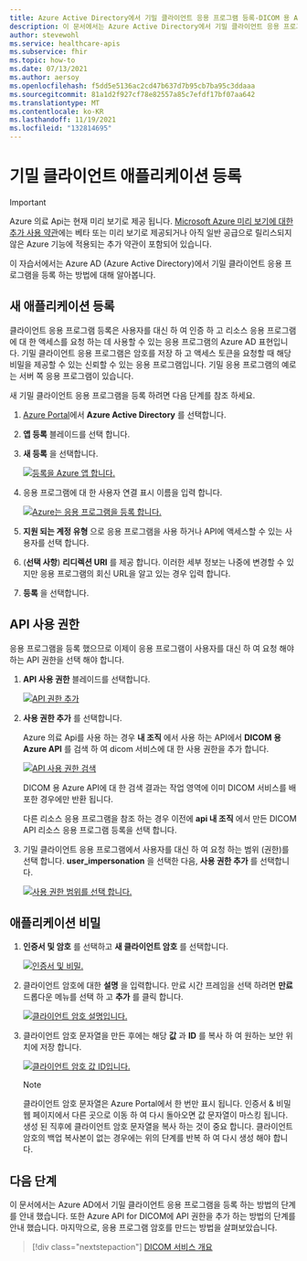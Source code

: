 ```yaml
---
title: Azure Active Directory에서 기밀 클라이언트 응용 프로그램 등록-DICOM 용 Azure 의료 api
description: 이 문서에서는 Azure Active Directory에서 기밀 클라이언트 응용 프로그램을 등록 하는 방법을 설명 합니다.
author: stevewohl
ms.service: healthcare-apis
ms.subservice: fhir
ms.topic: how-to
ms.date: 07/13/2021
ms.author: aersoy
ms.openlocfilehash: f5dd5e5136ac2cd47b637d7b95cb7ba95c3ddaaa
ms.sourcegitcommit: 81a1d2f927cf78e82557a85c7efdf17bf07aa642
ms.translationtype: MT
ms.contentlocale: ko-KR
ms.lasthandoff: 11/19/2021
ms.locfileid: "132814695"
---
```

# <a name="register-a-confidential-client-application"></a>기밀 클라이언트 애플리케이션 등록

> [!IMPORTANT]
> Azure 의료 Api는 현재 미리 보기로 제공 됩니다. [Microsoft Azure 미리 보기에 대한 추가 사용 약관](https://azure.microsoft.com/support/legal/preview-supplemental-terms/)에는 베타 또는 미리 보기로 제공되거나 아직 일반 공급으로 릴리스되지 않은 Azure 기능에 적용되는 추가 약관이 포함되어 있습니다.

이 자습서에서는 Azure AD (Azure Active Directory)에서 기밀 클라이언트 응용 프로그램을 등록 하는 방법에 대해 알아봅니다.

## <a name="register-a-new-application"></a>새 애플리케이션 등록

클라이언트 응용 프로그램 등록은 사용자를 대신 하 여 인증 하 고 리소스 응용 프로그램에 대 한 액세스를 요청 하는 데 사용할 수 있는 응용 프로그램의 Azure AD 표현입니다. 기밀 클라이언트 응용 프로그램은 암호를 저장 하 고 액세스 토큰을 요청할 때 해당 비밀을 제공할 수 있는 신뢰할 수 있는 응용 프로그램입니다. 기밀 응용 프로그램의 예로는 서버 쪽 응용 프로그램이 있습니다.

새 기밀 클라이언트 응용 프로그램을 등록 하려면 다음 단계를 참조 하세요.

1. [Azure Portal](https://portal.azure.com)에서 **Azure Active Directory** 를 선택합니다.
2. **앱 등록** 블레이드를 선택 합니다.
3. **새 등록** 을 선택합니다.

   [![등록을 Azure 앱 합니다. ](media/dicom-azure-app-registrations.png) ](media/dicom-azure-app-registrations.png#lightbox)

4. 응용 프로그램에 대 한 사용자 연결 표시 이름을 입력 합니다.

   [![Azure는 응용 프로그램을 등록 합니다. ](media/dicom-registration-application-name.png) ](media/dicom-registration-application-name.png#lightbox)

5. **지원 되는 계정 유형** 으로 응용 프로그램을 사용 하거나 API에 액세스할 수 있는 사용자를 선택 합니다.
6. (**선택 사항**) **리디렉션 URI** 를 제공 합니다. 이러한 세부 정보는 나중에 변경할 수 있지만 응용 프로그램의 회신 URL을 알고 있는 경우 입력 합니다.
7. **등록** 을 선택합니다.

## <a name="api-permissions"></a>API 사용 권한

응용 프로그램을 등록 했으므로 이제이 응용 프로그램이 사용자를 대신 하 여 요청 해야 하는 API 권한을 선택 해야 합니다.

1. **API 사용 권한** 블레이드를 선택합니다.

   [![API 권한 ](media/dicom-add-api-permissions.png) 추가 ](media/dicom-add-api-permissions.png#lightbox)

2. **사용 권한 추가** 를 선택합니다.

   Azure 의료 Api를 사용 하는 경우 **내 조직** 에서 사용 하는 API에서 **DICOM 용 Azure API** 를 검색 하 여 dicom 서비스에 대 한 사용 권한을 추가 합니다. 

   [![API 사용 권한 ](media/dicom-search-apis-permissions.png) 검색 ](media/dicom-search-apis-permissions.png#lightbox)

   DICOM 용 Azure API에 대 한 검색 결과는 작업 영역에 이미 DICOM 서비스를 배포한 경우에만 반환 됩니다.

   다른 리소스 응용 프로그램을 참조 하는 경우 이전에 **api 내 조직** 에서 만든 DICOM API 리소스 응용 프로그램 등록을 선택 합니다.

3. 기밀 클라이언트 응용 프로그램에서 사용자를 대신 하 여 요청 하는 범위 (권한)를 선택 합니다. **user_impersonation** 을 선택한 다음, **사용 권한 추가** 를 선택합니다.

   [![사용 권한 범위를 선택 합니다. ](media/dicom-select-scopes.png) ](media/dicom-select-scopes.png#lightbox)

## <a name="application-secret"></a>애플리케이션 비밀

1. **인증서 및 암호** 를 선택하고 **새 클라이언트 암호** 를 선택합니다.

   [![인증서 및 비밀. ](media/dicom-new-client-secret.png) ](media/dicom-new-client-secret.png#lightbox)

2. 클라이언트 암호에 대한 **설명** 을 입력합니다. 만료 시간 프레임을 선택 하려면 **만료** 드롭다운 메뉴를 선택 하 고 **추가** 를 클릭 합니다.

   [![클라이언트 암호 설명입니다. ](media/dicom-client-secret-description.png) ](media/dicom-client-secret-description.png#lightbox)

3. 클라이언트 암호 문자열을 만든 후에는 해당 **값** 과 **ID** 를 복사 하 여 원하는 보안 위치에 저장 합니다.

   [![클라이언트 암호 값 ID입니다. ](media/dicom-client-secret-value-id.png) ](media/dicom-client-secret-value-id.png#lightbox)

   > [!NOTE]
   > 클라이언트 암호 문자열은 Azure Portal에서 한 번만 표시 됩니다. 인증서 & 비밀 웹 페이지에서 다른 곳으로 이동 하 여 다시 돌아오면 값 문자열이 마스킹 됩니다. 생성 된 직후에 클라이언트 암호 문자열을 복사 하는 것이 중요 합니다. 클라이언트 암호의 백업 복사본이 없는 경우에는 위의 단계를 반복 하 여 다시 생성 해야 합니다.

## <a name="next-steps"></a>다음 단계

이 문서에서는 Azure AD에서 기밀 클라이언트 응용 프로그램을 등록 하는 방법의 단계를 안내 했습니다. 또한 Azure API for DICOM에 API 권한을 추가 하는 방법의 단계를 안내 했습니다. 마지막으로, 응용 프로그램 암호를 만드는 방법을 살펴보았습니다. 

>[!div class="nextstepaction"]
>[DICOM 서비스 개요](dicom-services-overview.md)



